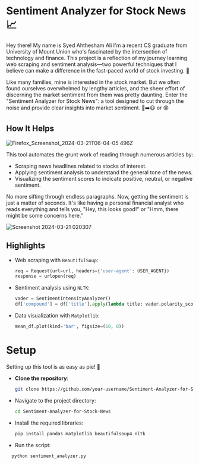 # Sentiment Analyzer for Stock News 📈

Hey there! My name is Syed Ahthesham Ali I'm a recent CS graduate from University of Mount Union who's fascinated by the intersection of technology and finance. This project is a reflection of my journey learning web scraping and sentiment analysis—two powerful techniques that I believe can make a difference in the fast-paced world of stock investing. 🚀

Like many families, mine is interested in the stock market. But we often found ourselves overwhelmed by lengthy articles, and the sheer effort of discerning the market sentiment from them was pretty daunting. Enter the "Sentiment Analyzer for Stock News": a tool designed to cut through the noise and provide clear insights into market sentiment. 📰➡️😃 or 😟

## How It Helps
![Firefox_Screenshot_2024-03-21T06-04-05 496Z](https://github.com/Ahthe/Sentiment-Analyzer-for-Stock-News/assets/107819350/fce8d156-06c0-43ec-967d-d303ecf7d5d7)

This tool automates the grunt work of reading through numerous articles by:
- Scraping news headlines related to stocks of interest.
- Applying sentiment analysis to understand the general tone of the news.
- Visualizing the sentiment scores to indicate positive, neutral, or negative sentiment.

No more sifting through endless paragraphs. Now, getting the sentiment is just a matter of seconds. It's like having a personal financial analyst who reads everything and tells you, "Hey, this looks good!" or "Hmm, there might be some concerns here."

![Screenshot 2024-03-21 020307](https://github.com/Ahthe/Sentiment-Analyzer-for-Stock-News/assets/107819350/2bd16f89-374b-4081-ae1b-461d3ba9cb4c)

## Highlights

- Web scraping with `BeautifulSoup`:
  ```python
  req = Request(url=url, headers={'user-agent': USER_AGENT})
  response = urlopen(req)

- Sentiment analysis using `NLTK`:
  ```python
  vader = SentimentIntensityAnalyzer()
  df['compound'] = df['title'].apply(lambda title: vader.polarity_scores(title)['compound'])

- Data visualization with `Matplotlib`:
  ```python
  mean_df.plot(kind='bar', figsize=(10, 8))

# Setup

Setting up this tool is as easy as pie! 🍰

-  **Clone the repository**:
   ```sh
   git clone https://github.com/your-username/Sentiment-Analyzer-for-Stock-News.git

- Navigate to the project directory:
  ```sh
  cd Sentiment-Analyzer-for-Stock-News

- Install the required libraries:
  ```sh
  pip install pandas matplotlib beautifulsoup4 nltk
  
- Run the script:
```sh
  python sentiment_analyzer.py
